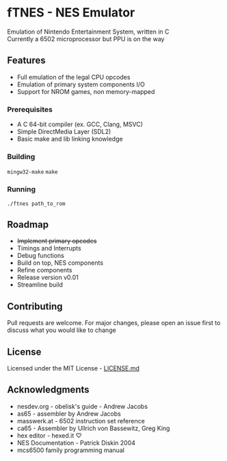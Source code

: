 # fTNES - NES Emulator

Emulation of Nintendo Entertainment System, written in C  
Currently a 6502 microprocessor but PPU is on the way

## Features

- Full emulation of the legal CPU opcodes
- Emulation of primary system components I/O
- Support for NROM games, non memory-mapped

### Prerequisites

- A C 64-bit compiler (ex. GCC, Clang, MSVC)
- Simple DirectMedia Layer (SDL2)
- Basic make and lib linking knowledge

### Building

```mingw32-make``` ```make```

### Running

```
./ftnes path_to_rom
```

## Roadmap

- ~~Implement primary opcodes~~
- Timings and Interrupts
- Debug functions
- Build on top, NES components 
- Refine components
- Release version v0.01
- Streamline build

## Contributing

Pull requests are welcome. For major changes, please open an issue first to discuss what you would like to change

## License

Licensed under the MIT License - [LICENSE.md](LICENSE.md) 

## Acknowledgments

- nesdev.org - obelisk's guide - Andrew Jacobs
- as65 - assembler by Andrew Jacobs
- masswerk.at - 6502 instruction set reference
- ca65 - Assembler by Ullrich von Bassewitz, Greg King
- hex editor - hexed.it ♡
- NES Documentation - Patrick Diskin 2004 
- mcs6500 family programming manual

